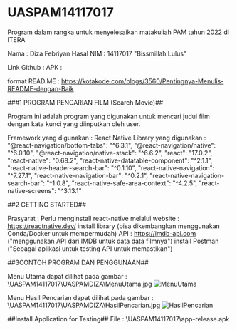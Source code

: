 # UASPAM14117017
Program dalam rangka untuk menyelesaikan matakuliah PAM tahun 2022 di ITERA

Nama : Diza Febriyan Hasal
NIM : 14117017
"Bissmillah Lulus"

Link Github : 
APK : 

format READ.ME : https://kotakode.com/blogs/3560/Pentingnya-Menulis-README-dengan-Baik

###1 PROGRAM PENCARIAN FILM (Search Movie)##

Program ini adalah program yang digunakan untuk mencari judul film dengan kata kunci yang
diinputkan oleh user.

Framework yang digunakan : React Native
Library yang digunakan :         
        "@react-navigation/bottom-tabs": "^6.3.1",
        "@react-navigation/native": "^6.0.10",
        "@react-navigation/native-stack": "^6.6.2",
        "react": "17.0.2",
        "react-native": "0.68.2",
        "react-native-datatable-component": "^2.1.1",
        "react-native-header-search-bar": "^0.1.10",
        "react-native-navigation": "^7.27.1",
        "react-native-navigation-bar": "^0.2.1",
        "react-native-navigation-search-bar": "^1.0.8",
        "react-native-safe-area-context": "^4.2.5",
        "react-native-screens": "^3.13.1"

##2 GETTING STARTED##

Prasyarat : Perlu menginstall react-native melalui website : https://reactnative.dev/
            install library (bisa dikembangkan menggunakan Conda/Docker untuk mempermudah)
            API : https://imdb-api.com ("menggunakan API dari IMDB untuk data data filmnya")
            install Postman ("Sebagai aplikasi untuk testing API untuk memastikan")

##3CONTOH PROGRAM DAN PENGGUNAAN##
    
   Menu Utama dapat dilihat pada gambar : \UASPAM14117017\UASPAMDIZA\MenuUtama.jpg
   ![MenuUtama](https://user-images.githubusercontent.com/50200664/169256597-7484653d-f2ad-4d58-aceb-b3e98d76927f.jpg)

   Menu Hasil Pencarian dapat dilihat pada gambar : \UASPAM14117017\UASPAMDIZA\HasilPencarian.jpg
   ![HasilPencarian](https://user-images.githubusercontent.com/50200664/169256633-56be55f3-2ecf-4488-8af4-edf354741850.jpg)


   ##Install Application for Testing##
   File : \UASPAM14117017\app-release.apk
    
    
